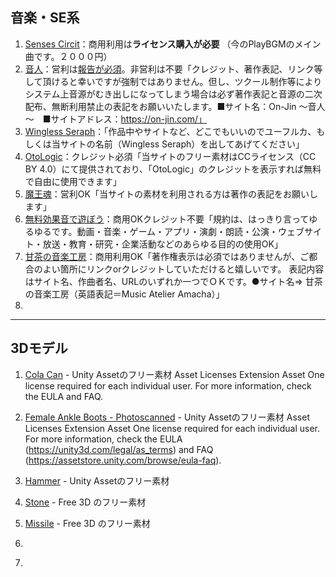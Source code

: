 ## 音楽・SE系
1. [Senses Circit](https://www.senses-circuit.com/terms/commercial-terms-and-conditions-of-use/)：商用利用は**ライセンス購入が必要** （今のPlayBGMのメイン曲です。２０００円）
1. [音人](https://on-jin.com/kiyaku.php)：営利は[報告が必須](https://on-jin.com/onrenfo.php)。非営利は不要「クレジット、著作表記、リンク等して頂けると幸いですが強制ではありません。但し、ツクール制作等によりシステム上音源がむき出しになってしまう場合は必ず著作表記と音源の二次配布、無断利用禁止の表記をお願いいたします。■サイト名：On-Jin ～音人～　■サイトアドレス：https://on-jin.com/」
1. [Wingless Seraph](https://wingless-seraph.net/material-riyoukiyaku.html)：「作品中やサイトなど、どこでもいいのでユーフルカ、もしくは当サイトの名前（Wingless Seraph）を出してあげてください」
1. [OtoLogic](https://otologic.jp/free/license.html)：クレジット必須「当サイトのフリー素材はCCライセンス（CC BY 4.0）にて提供されており、「OtoLogic」のクレジットを表示すれば無料で自由に使用できます」
1. [魔王魂](https://maoudamashii.jokersounds.com/music_rule.html)：営利OK「当サイトの素材を利用される方は著作の表記をお願いします」
1. [無料効果音で遊ぼう](https://taira-komori.jpn.org/welcome.html)：商用OKクレジット不要「規約は、はっきり言ってゆるゆるです。動画・音楽・ゲーム・アプリ・演劇・朗読・公演・ウェブサイト・放送・教育・研究・企業活動などのあらゆる目的の使用OK」
1. [甘茶の音楽工房](https://amachamusic.chagasi.com/terms.html)：商用利用OK「著作権表示は必須ではありませんが、ご都合のよい箇所にリンクorクレジットしていただけると嬉しいです。 表記内容はサイト名、作曲者名、URLのいずれか一つでＯＫです。●サイト名⇒ 甘茶の音楽工房（英語表記＝Music Atelier Amacha）」
1. []()

---

## 3Dモデル

1. [Cola Can](https://assetstore.unity.com/packages/3d/cola-can-96659) - Unity Assetのフリー素材
Asset Licenses
Extension Asset
One license required for each individual user.
For more information, check the EULA and FAQ.

1. [Female Ankle Boots - Photoscanned](https://assetstore.unity.com/packages/3d/props/clothing/female-ankle-boots-photoscanned-159578) - Unity Assetのフリー素材
Asset Licenses
Extension Asset
One license required for each individual user.
For more information, check the EULA (https://unity3d.com/legal/as_terms) and FAQ (https://assetstore.unity.com/browse/eula-faq).

1. [Hammer](https://assetstore.unity.com/packages/3d/props/weapons/taf-s-fantasy-mace-16802) - Unity Assetのフリー素材
1. [Stone](https://free3d.com/3d-model/low-poly-rock-4631.html) - Free 3D のフリー素材
1. [Missile](https://free3d.com/ja/3d-model/boat-motor-a-free-113624.html) - Free 3D のフリー素材
1. []()
1. []()

